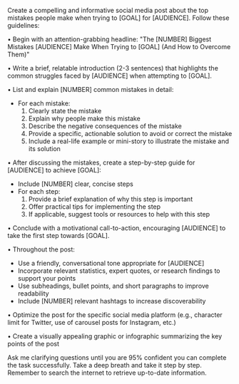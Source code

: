 Create a compelling and informative social media post about the top mistakes people make when trying to [GOAL] for [AUDIENCE]. Follow these guidelines:

• Begin with an attention-grabbing headline: "The [NUMBER] Biggest Mistakes [AUDIENCE] Make When Trying to [GOAL] (And How to Overcome Them)"

• Write a brief, relatable introduction (2-3 sentences) that highlights the common struggles faced by [AUDIENCE] when attempting to [GOAL].

• List and explain [NUMBER] common mistakes in detail:
  - For each mistake:
    1. Clearly state the mistake
    2. Explain why people make this mistake
    3. Describe the negative consequences of the mistake
    4. Provide a specific, actionable solution to avoid or correct the mistake
    5. Include a real-life example or mini-story to illustrate the mistake and its solution

• After discussing the mistakes, create a step-by-step guide for [AUDIENCE] to achieve [GOAL]:
  - Include [NUMBER] clear, concise steps
  - For each step:
    1. Provide a brief explanation of why this step is important
    2. Offer practical tips for implementing the step
    3. If applicable, suggest tools or resources to help with this step

• Conclude with a motivational call-to-action, encouraging [AUDIENCE] to take the first step towards [GOAL].

• Throughout the post:
  - Use a friendly, conversational tone appropriate for [AUDIENCE]
  - Incorporate relevant statistics, expert quotes, or research findings to support your points
  - Use subheadings, bullet points, and short paragraphs to improve readability
  - Include [NUMBER] relevant hashtags to increase discoverability

• Optimize the post for the specific social media platform (e.g., character limit for Twitter, use of carousel posts for Instagram, etc.)

• Create a visually appealing graphic or infographic summarizing the key points of the post

Ask me clarifying questions until you are 95% confident you can complete the task successfully. Take a deep breath and take it step by step. Remember to search the internet to retrieve up-to-date information.
